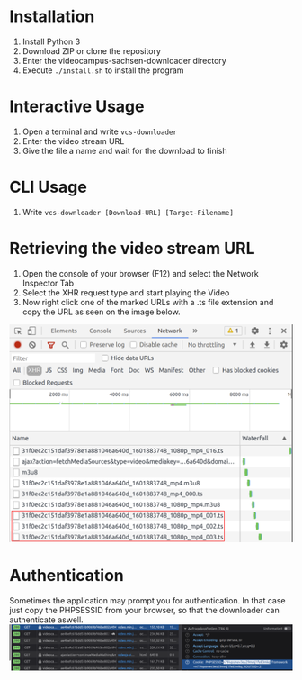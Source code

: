 # Installation
1. Install Python 3
2. Download ZIP or clone the repository
3. Enter the videocampus-sachsen-downloader directory
4. Execute `./install.sh` to install the program

# Interactive Usage
1. Open a terminal and write `vcs-downloader`
2. Enter the video stream URL
3. Give the file a name and wait for the download to finish

# CLI Usage
1. Write `vcs-downloader [Download-URL] [Target-Filename]`

# Retrieving the video stream URL
1. Open the console of your browser (F12) and select the Network Inspector Tab
2. Select the XHR request type and start playing the Video
3. Now right click one of the marked URLs with a .ts file extension and copy the URL as seen on the image below.

![Example](./example.png "Network Inspector Example")

# Authentication
Sometimes the application may prompt you for authentication. In that case just copy the PHPSESSID from your browser, so that the downloader can authenticate aswell.
![Authentication](./auth.png "Authentication Example")
